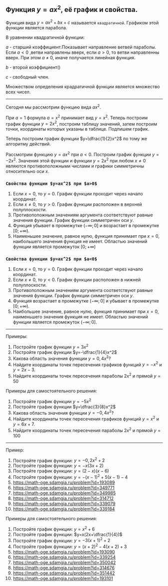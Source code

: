 ## Функция $y=ax^2$, её график и свойства.

Функция вида $y=ax^2+bx+c$ называется `квадратичной`. Графиком этой функции является парабола.

В уравнении квадратичной функции:

$a$ - старший коэффициент.Показывает направление ветвей параболы. Если $a<0$ ,ветви направлены вверх, если $a>0$, то ветви направленны вверх. При этом $a$ $\neq$ $0$, иначе получается линейная функция.

$b$ - второй коэффициент()

$с$  - свободный член.

Множеством определения крадратичной функции является множество всех чисел.

***

Сегодня мы рассмотрим функцию вида $ax^2$.

При $a=1$ формула $a=x^2$ принимает вид $y=x^2$. Теперь построим график функции $y=2x^2$, построим таблицу значений, затем построим точки, координаты которых указаны в таблице. Подпишем график.

Теперь построим график функции $y=\dfrac{1}{2}x^2$ по тому же алгоритму действий.

Рассмотрим функцию $y=ax^2$ при $a<0$. Построим график функции $y=-2x^2$. Значения этой функции и функции $y=2x^2$ при любом $x \neq 0$ являются противоположными числами и графики симметричны относительно оси $x$.

### `Свойства функции $y=ax^2$ при $a>0$`

1) Если $x=0$, то $y=0$. График функции проходит через начало координат.
2) Если $x \neq 0$, то $y>0$. График функции расположен в верхней полуплоскости.
3) Противоположным значениям аргумента соответствуют равные значения функции. График функции симметричен оси $y$.
4) Функция убывает в промежутке $(-\infty; 0]$ и возрастает в промежутке $[0; +\infty)$.
5) Наименьшее значение, равное нулю, функция принимает при $x=0$, наибольшего значения функция не имеет. Областью значений функции является промежуток $[0; +\infty)$

### `Свойства функции $y=ax^2$ при $a<0$`

1) Если $x=0$, то $y=0$. График функции проходит через начало координат.
2) Если $x \neq 0$, то $y<0$. График функции расположен в нижней полуплоскости.
3) Противоположным значениям аргумента соответствуют равные значения функции. График функции симметричен оси $y$.
4) Функция возрастает в промежутке $(-\infty; 0]$ и убывает в промежутке $[0; +\infty)$.
5) Наибольшее значение, равное нулю, функция принимает при $x=0$, наименьшего значения функция не имеет. Областью значений функции является промежуток $(-\infty; 0]$.

***

Примеры:

1) Постройте график функции $y=3x^2$
2) Постройте график функции $y=-\dfrac{1}{4}x^2$
3) Какова область значения функции $y=0,4x^2$?
4) Найдите координаты точек пересечения графиков функций $y=-x^2$ и $y=2x-3$.
5) Найдите координаты точек пересечения параболы $2x^2$ и прямой $y=50$

Примеры для самостоятельного решения:

1) Постройте график функции $y=-5x^2$
2) Постройте график функции $y=\dfrac{3}{8}x^2$
3) Какова область значения функции $y=-0,4x^2$?
4) Найдите координаты точек пересечения графиков функций $y=x^2$ и $y=6x+7$.
5) Найдите координаты точек пересечения параболы $2x^2$ и прямой $y=100$

























***
Пример:

1) Постройте график функции: $y=-0,2x^2+2$
2) Постройте график функции: $y=-x(3x+2)$
3) Постройте график функции: $y=(2-x)(x-6)$
4) Постройте график функции: $y=-(x-1)^2+5(x-1)-4$
5) https://math-oge.sdamgia.ru/problem?id=193089
6) https://math-oge.sdamgia.ru/problem?id=349771
7) https://math-oge.sdamgia.ru/problem?id=349985
8) https://math-oge.sdamgia.ru/problem?id=314712
9) https://math-oge.sdamgia.ru/problem?id=339079
10) https://math-oge.sdamgia.ru/problem?id=339184

Примеры для самостоятельного решения:

1) Постройте график функции: $y=x^2+6$
2) Постройте график функции: $y=x(2x+\dfrac{1}{4})$
3) Постройте график функции: $y=-3(x+1)^2+2$
4) Постройте график функции: $y=(x+2)^2-4(x+2)+3$
5) https://math-oge.sdamgia.ru/problem?id=193090
6) https://math-oge.sdamgia.ru/problem?id=339254
7) https://math-oge.sdamgia.ru/problem?id=350042
8) https://math-oge.sdamgia.ru/problem?id=314676
9) https://math-oge.sdamgia.ru/problem?id=351442
10) https://math-oge.sdamgia.ru/problem?id=193101